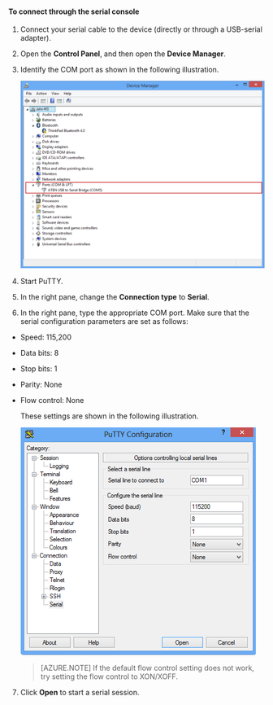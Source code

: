 <!--author=SharS last changed: 9/17/15-->

#### To connect through the serial console

1. Connect your serial cable to the device (directly or through a USB-serial adapter).

2. Open the **Control Panel**, and then open the **Device Manager**.

3. Identify the COM port as shown in the following illustration.

     ![Connecting through serial console](./media/storsimple-use-putty/HCS_ConnectingDeviceS-include.png)

4. Start PuTTY. 

5. In the right pane, change the **Connection type** to **Serial**.

6. In the right pane, type the appropriate COM port. Make sure that the serial configuration parameters are set as follows:
  - Speed: 115,200
  - Data bits: 8
  - Stop bits: 1
  - Parity: None
  - Flow control: None

    These settings are shown in the following illustration.

     ![PuTTY settings](./media/storsimple-use-putty/HCS_PuttyConfig-include.png) 

    > [AZURE.NOTE] If the default flow control setting does not work, try setting the flow control to XON/XOFF.

7. Click **Open** to start a serial session.
 

<!--HONumber=Sep16_HO4-->


